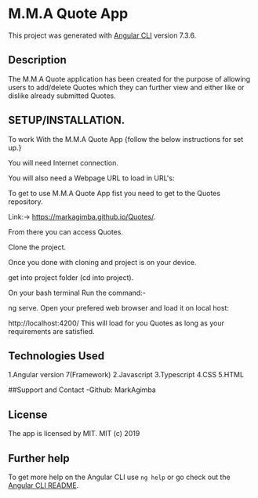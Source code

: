 # M.M.A Quote App

This project was generated with [Angular CLI](https://github.com/angular/angular-cli) version 7.3.6.

## Description
The M.M.A Quote application has been created for the purpose of allowing users to add/delete Quotes which they can further view and either like or dislike already submitted Quotes.

## SETUP/INSTALLATION.
To work With the M.M.A Quote App {follow the below instructions for set up.}

You will need Internet connection.

You will also need a Webpage URL to load in URL's:

To get to use M.M.A Quote App fist you need to get to the Quotes repository.

Link:-> https://markagimba.github.io/Quotes/.

From there you can access Quotes.

Clone the project.

Once you done with cloning and project is on your device.

get into project folder (cd into project).

On your bash terminal Run the command:-

ng serve.
Open your prefered web browser and load it on local host:

http://localhost:4200/
This will load for you Quotes as long as your requirements are satisfied.


## Technologies Used
1.Angular version 7(Framework)
2.Javascript
3.Typescript
4.CSS
5.HTML

##Support and Contact
-Github: MarkAgimba

## License
The app is licensed by MIT.
MIT (c) 2019

## Further help

To get more help on the Angular CLI use `ng help` or go check out the [Angular CLI README](https://github.com/angular/angular-cli/blob/master/README.md).
